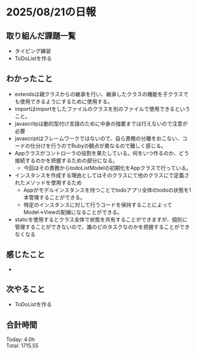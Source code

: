 # 2025/08/21の日報
## 取り組んだ課題一覧
* タイピング練習
* ToDoListを作る
## わかったこと 
* extendsは親クラスからの継承を行い、継承したクラスの機能を子クラスでも使用できるようにするために使用する。
* importはimportをしたファイルのクラスを別のファイルで使用できるということ。
* javascritpは動的型付け言語のために中身の強要までは行えないので注意が必要
* javascriptはフレームワークではないので、自ら責務の分離をおこない、コードの仕分けを行うのでRubyの観点が異なるので難しく感じる。
* Appクラスがコントローラの役割を果たしている。何をいつ作るのか、どう接続するのかを把握するための部分になる。
  * 今回はその責務からtodoListModelの初期化をAppクラスで行っている。
* インスタンスを作成する理由としてはそのクラスにて他のクラスにで定義されたメソッドを使用するため
  * Appがモデルインスタンスを持つことでtodoアプリ全体のtodoの状態を1本管理することができる。
  * 特定のインスタンスに対して行うコードを保持することによってModel→Viewの配線になることができる。
* staticを使用するとクラス全体で状態を共有することができますが、個別に管理することができないので、誰のどのタスクなのかを把握することができなくなる 
  
## 感じたこと
* 
## 次やること
* ToDoListを作る
##  合計時間 
Today: 4.0h<br>
Total: 1715.55
